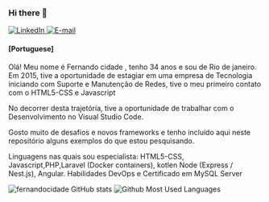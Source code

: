 ### Hi there 👋

<!--
**Fernandocidade/fernandocidade** is a ✨ _special_ ✨ repository because its `README.md` (this file) appears on your GitHub profile.

Here are some ideas to get you started:

- 🔭 I’m currently working on ...
- 🌱 I’m currently learning ...
- 👯 I’m looking to collaborate on ...
- 🤔 I’m looking for help with ...
- 💬 Ask me about ...
- 📫 How to reach me: ...
- 😄 Pronouns: ...
- ⚡ Fun fact: ...
-->

<a href="https://bit.ly/2R83W6i" target="_blank">
<img src="https://img.shields.io/badge/-LinkedIn-blue?style=flat-square&logo=Linkedin&logoColor=white" alt="LinkedIn">
</a>

<a href="fernandosilvacidade@gmail.com" target="_blank">
<img src="https://img.shields.io/badge/-Gmail-c14438?style=flat-square&logo=Gmail&logoColor=white&link=mailto:nandosilvacidade@gmail.com" alt="E-mail">
</a>

<p>

  #### [Portuguese]

Olá! Meu nome é Fernando cidade , tenho 34 anos e sou de Rio de janeiro.
Em 2015, tive a oportunidade de estagiar em uma empresa de Tecnologia iniciando com Suporte e Manutenção de Redes,  tive o meu primeiro contato com o  HTML5-CSS e Javascript

No decorrer desta trajetória, tive a oportunidade de trabalhar com o Desenvolvimento no Visual Studio Code.

Gosto muito de desafios e novos frameworks e tenho incluído aqui neste repositório alguns exemplos do que estou pesquisando.

Linguagens nas quais sou especialista: 
HTML5-CSS, Javascript,PHP,Laravel (Docker containers), kotlen
Node (Express / Nest.js), Angular.
Habilidades DevOps e Certificado em MySQL Server
  
</p>

![fernandocidade GitHub stats](https://github-readme-stats.vercel.app/api?username=fernandocidade&show_icons=true&count_private=true&theme=dark)
![Github Most Used Languages](https://github-readme-stats.vercel.app/api/top-langs/?username=fernandocidade&layout=compact&theme=dark)
